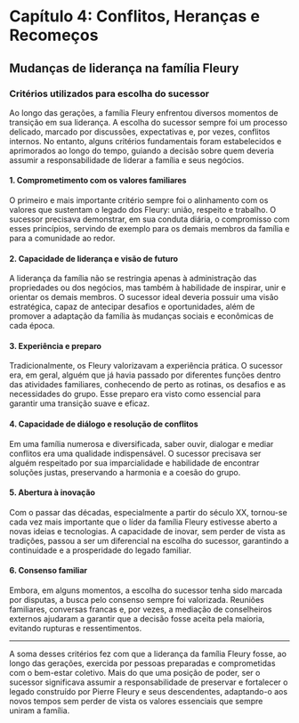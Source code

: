 
# Capítulo 4: Conflitos, Heranças e Recomeços

## Mudanças de liderança na família Fleury

### Critérios utilizados para escolha do sucessor

Ao longo das gerações, a família Fleury enfrentou diversos momentos de transição em sua liderança. A escolha do sucessor sempre foi um processo delicado, marcado por discussões, expectativas e, por vezes, conflitos internos. No entanto, alguns critérios fundamentais foram estabelecidos e aprimorados ao longo do tempo, guiando a decisão sobre quem deveria assumir a responsabilidade de liderar a família e seus negócios.

#### 1. **Comprometimento com os valores familiares**

O primeiro e mais importante critério sempre foi o alinhamento com os valores que sustentam o legado dos Fleury: união, respeito e trabalho. O sucessor precisava demonstrar, em sua conduta diária, o compromisso com esses princípios, servindo de exemplo para os demais membros da família e para a comunidade ao redor.

#### 2. **Capacidade de liderança e visão de futuro**

A liderança da família não se restringia apenas à administração das propriedades ou dos negócios, mas também à habilidade de inspirar, unir e orientar os demais membros. O sucessor ideal deveria possuir uma visão estratégica, capaz de antecipar desafios e oportunidades, além de promover a adaptação da família às mudanças sociais e econômicas de cada época.

#### 3. **Experiência e preparo**

Tradicionalmente, os Fleury valorizavam a experiência prática. O sucessor era, em geral, alguém que já havia passado por diferentes funções dentro das atividades familiares, conhecendo de perto as rotinas, os desafios e as necessidades do grupo. Esse preparo era visto como essencial para garantir uma transição suave e eficaz.

#### 4. **Capacidade de diálogo e resolução de conflitos**

Em uma família numerosa e diversificada, saber ouvir, dialogar e mediar conflitos era uma qualidade indispensável. O sucessor precisava ser alguém respeitado por sua imparcialidade e habilidade de encontrar soluções justas, preservando a harmonia e a coesão do grupo.

#### 5. **Abertura à inovação**

Com o passar das décadas, especialmente a partir do século XX, tornou-se cada vez mais importante que o líder da família Fleury estivesse aberto a novas ideias e tecnologias. A capacidade de inovar, sem perder de vista as tradições, passou a ser um diferencial na escolha do sucessor, garantindo a continuidade e a prosperidade do legado familiar.

#### 6. **Consenso familiar**

Embora, em alguns momentos, a escolha do sucessor tenha sido marcada por disputas, a busca pelo consenso sempre foi valorizada. Reuniões familiares, conversas francas e, por vezes, a mediação de conselheiros externos ajudaram a garantir que a decisão fosse aceita pela maioria, evitando rupturas e ressentimentos.

---

A soma desses critérios fez com que a liderança da família Fleury fosse, ao longo das gerações, exercida por pessoas preparadas e comprometidas com o bem-estar coletivo. Mais do que uma posição de poder, ser o sucessor significava assumir a responsabilidade de preservar e fortalecer o legado construído por Pierre Fleury e seus descendentes, adaptando-o aos novos tempos sem perder de vista os valores essenciais que sempre uniram a família.
```
